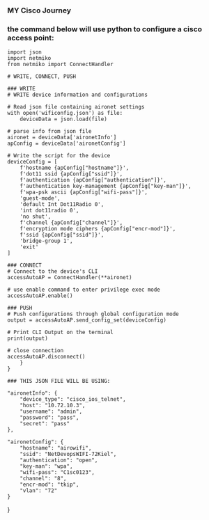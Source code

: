 ### MY Cisco Journey

### the command below will use python to configure a cisco access point:
~~~
import json
import netmiko
from netmiko import ConnectHandler

# WRITE, CONNECT, PUSH

### WRITE
# WRITE device information and configurations

# Read json file containing aironet settings
with open('wificonfig.json') as file:
    deviceData = json.load(file)

# parse info from json file
aironet = deviceData['aironetInfo']
apConfig = deviceData['aironetConfig']

# Write the script for the device
deviceConfig = [
    f'hostname {apConfig["hostname"]}',
    f'dot11 ssid {apConfig["ssid"]}',
    f'authentication {apConfig["authentication"]}',
    f'authentication key-management {apConfig["key-man"]}',
    f'wpa-psk ascii {apConfig["wifi-pass"]}',
    'guest-mode',
    'default Int Dot11Radio 0',
    'int dot11radio 0',
    'no shut',
    f'channel {apConfig["channel"]}',
    f'encryption mode ciphers {apConfig["encr-mod"]}',
    f'ssid {apConfig["ssid"]}',
    'bridge-group 1',
    'exit'
]

### CONNECT
# Connect to the device's CLI
accessAutoAP = ConnectHandler(**aironet)

# use enable command to enter privilege exec mode
accessAutoAP.enable()

### PUSH 
# Push configurations through global configuration mode
output = accessAutoAP.send_config_set(deviceConfig)

# Print CLI Output on the terminal
print(output)

# close connection
accessAutoAP.disconnect()
    }
}

### THIS JSON FILE WILL BE USING:
~~~


    "aironetInfo": {
        "device_type": "cisco_ios_telnet",
        "host": "10.72.10.3",
        "username": "admin",
        "password": "pass",
        "secret": "pass"
    },

    "aironetConfig": {
        "hostname": "airowifi",
        "ssid": "NetDevopsWIFI-72Kiel",
        "authentication": "open",
        "key-man": "wpa",
        "wifi-pass": "C1sc0123",
        "channel": "8",
        "encr-mod": "tkip",
        "vlan": "72"
    }
}
